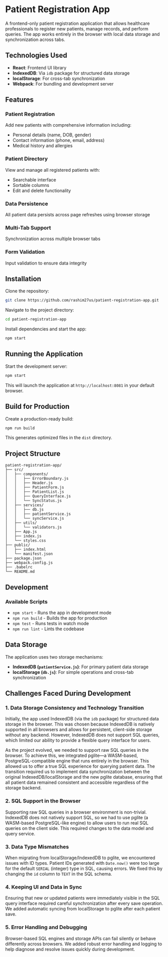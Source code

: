 # Patient Registration App

A frontend-only patient registration application that allows healthcare professionals to register new patients, manage records, and perform queries. The app works entirely in the browser with local data storage and synchronization across tabs.

## Technologies Used

- **React**: Frontend UI library  
- **IndexedDB**: Via `idb` package for structured data storage  
- **localStorage**: For cross-tab synchronization  
- **Webpack**: For bundling and development server  

## Features

### Patient Registration
Add new patients with comprehensive information including:
- Personal details (name, DOB, gender)
- Contact information (phone, email, address)
- Medical history and allergies

### Patient Directory
View and manage all registered patients with:
- Searchable interface
- Sortable columns
- Edit and delete functionality

### Data Persistence
All patient data persists across page refreshes using browser storage

### Multi-Tab Support
Synchronization across multiple browser tabs

### Form Validation
Input validation to ensure data integrity

## Installation

Clone the repository:
```bash
git clone https://github.com/rashim27us/patient-registration-app.git
```

Navigate to the project directory:
```bash
cd patient-registration-app
```

Install dependencies and start the app:
```bash
npm start
```

## Running the Application

Start the development server:
```bash
npm start
```

This will launch the application at `http://localhost:8081` in your default browser.

## Build for Production

Create a production-ready build:
```bash
npm run build
```

This generates optimized files in the `dist` directory.

## Project Structure

```
patient-registration-app/
├── src/
│   ├── components/
│   │   ├── ErrorBoundary.js
│   │   ├── Header.js
│   │   ├── PatientForm.js
│   │   ├── PatientList.js
│   │   ├── QueryInterface.js
│   │   └── SyncStatus.js
│   ├── services/
│   │   ├── db.js
│   │   ├── patientService.js
│   │   └── syncService.js
│   ├── utils/
│   │   └── validators.js
│   ├── App.js
│   ├── index.js
│   └── styles.css
├── public/
│   ├── index.html
│   └── manifest.json
├── package.json
├── webpack.config.js
├── .babelrc
└── README.md
```

## Development

### Available Scripts

- `npm start` - Runs the app in development mode  
- `npm run build` - Builds the app for production  
- `npm test` - Runs tests in watch mode  
- `npm run lint` - Lints the codebase  

## Data Storage

The application uses two storage mechanisms:
- **IndexedDB (`patientService.js`)**: For primary patient data storage  
- **localStorage (`db.js`)**: For simple operations and cross-tab synchronization

## Challenges Faced During Development

### 1. Data Storage Consistency and Technology Transition
Initially, the app used IndexedDB (via the `idb` package) for structured data storage in the browser. This was chosen because IndexedDB is natively supported in all browsers and allows for persistent, client-side storage without any backend. However, IndexedDB does not support SQL queries, which limited our ability to provide a flexible query interface for users.

As the project evolved, we needed to support raw SQL queries in the browser. To achieve this, we integrated pglite—a WASM-based, PostgreSQL-compatible engine that runs entirely in the browser. This allowed us to offer a true SQL experience for querying patient data. The transition required us to implement data synchronization between the original IndexedDB/localStorage and the new pglite database, ensuring that all patient data remained consistent and accessible regardless of the storage backend.

### 2. SQL Support in the Browser
Supporting raw SQL queries in a browser environment is non-trivial. IndexedDB does not natively support SQL, so we had to use pglite (a WASM-based PostgreSQL-like engine) to allow users to run real SQL queries on the client side. This required changes to the data model and query service.

### 3. Data Type Mismatches
When migrating from localStorage/IndexedDB to pglite, we encountered issues with ID types. Patient IDs generated with `Date.now()` were too large for the default `SERIAL` (integer) type in SQL, causing errors. We fixed this by changing the `id` column to `TEXT` in the SQL schema.

### 4. Keeping UI and Data in Sync
Ensuring that new or updated patients were immediately visible in the SQL query interface required careful synchronization after every save operation. We added automatic syncing from localStorage to pglite after each patient save.

### 5. Error Handling and Debugging
Browser-based SQL engines and storage APIs can fail silently or behave differently across browsers. We added robust error handling and logging to help diagnose and resolve issues quickly during development.


